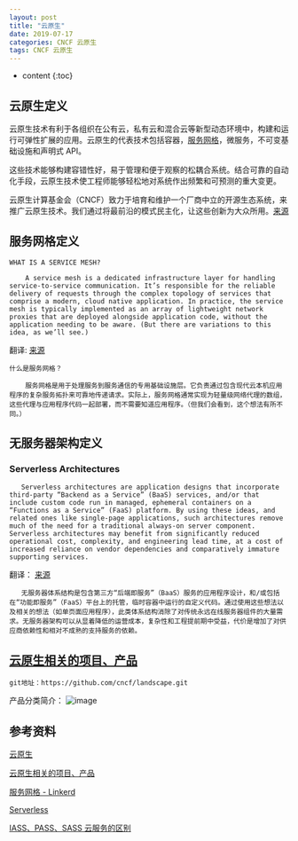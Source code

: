 ```yaml
---
layout: post
title: "云原生"
date: 2019-07-17
categories: CNCF 云原生
tags: CNCF 云原生
---
```


- content
  {:toc}

## 云原生定义

云原生技术有利于各组织在公有云，私有云和混合云等新型动态环境中，构建和运行可弹性扩展的应用。云原生的代表技术包括容器，[服务网格](https://www.servicemesher.com/)，微服务，不可变基础设施和声明式 API。

这些技术能够构建容错性好，易于管理和便于观察的松耦合系统。结合可靠的自动化手段，云原生技术使工程师能够轻松地对系统作出频繁和可预测的重大变更。

云原生计算基金会（CNCF）致力于培育和维护一个厂商中立的开源生态系统，来推广云原生技术。我们通过将最前沿的模式民主化，让这些创新为大众所用。[来源](https://github.com/cncf/toc/blob/master/DEFINITION.md)

## 服务网格定义

```
WHAT IS A SERVICE MESH?

    A service mesh is a dedicated infrastructure layer for handling service-to-service communication. It’s responsible for the reliable delivery of requests through the complex topology of services that comprise a modern, cloud native application. In practice, the service mesh is typically implemented as an array of lightweight network proxies that are deployed alongside application code, without the application needing to be aware. (But there are variations to this idea, as we’ll see.)
```

翻译: [来源](https://buoyant.io/2017/04/25/whats-a-service-mesh-and-why-do-i-need-one/)

```
什么是服务网格？

    服务网格是用于处理服务到服务通信的专用基础设施层。它负责通过包含现代云本机应用程序的复杂服务拓扑来可靠地传递请求。实际上，服务网格通常实现为轻量级网络代理的数组，这些代理与应用程序代码一起部署，而不需要知道应用程序。（但我们会看到，这个想法有所不同。）

```

## 无服务器架构定义

### Serverless Architectures

```
   Serverless architectures are application designs that incorporate third-party “Backend as a Service” (BaaS) services, and/or that include custom code run in managed, ephemeral containers on a “Functions as a Service” (FaaS) platform. By using these ideas, and related ones like single-page applications, such architectures remove much of the need for a traditional always-on server component. Serverless architectures may benefit from significantly reduced operational cost, complexity, and engineering lead time, at a cost of increased reliance on vendor dependencies and comparatively immature supporting services.
```

翻译： [来源](https://martinfowler.com/articles/serverless.html?from=singlemessage&isappinstalled=0)

```
   无服务器体系结构是包含第三方“后端即服务”（BaaS）服务的应用程序设计，和/或包括在“功能即服务”（FaaS）平台上的托管，临时容器中运行的自定义代码。通过使用这些想法以及相关的想法（如单页面应用程序），此类体系结构消除了对传统永远在线服务器组件的大量需求。无服务器架构可以从显着降低的运营成本，复杂性和工程提前期中受益，代价是增加了对供应商依赖性和相对不成熟的支持服务的依赖。

```

## [云原生相关的项目、产品](https://github.com/cncf/landscape)

```
git地址：https://github.com/cncf/landscape.git
```

产品分类简介：
![image](https://landscape.cncf.io/images/landscape.png)

## 参考资料

[云原生](https://www.cncf.io)

[云原生相关的项目、产品](https://github.com/cncf/landscape)

[服务网格 - Linkerd ](https://buoyant.io/2017/04/25/whats-a-service-mesh-and-why-do-i-need-one/)

[Serverless](https://martinfowler.com/articles/serverless.html?from=singlemessage&isappinstalled=0)

[IASS、PASS、SASS 云服务的区别](http://www.ruanyifeng.com/blog/2017/07/iaas-paas-saas.html)
